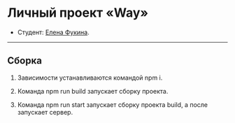 # Личный проект «Way»

* Студент: [Елена Фукина](https://htmlacademy.ru/profile/id1706423).

---

## Сборка

1. Зависимости устанавливаются командой npm i.

2. Команда npm run build запускает сборку проекта.

3. Команда npm run start запускает сборку проекта build, а после запускает сервер.
